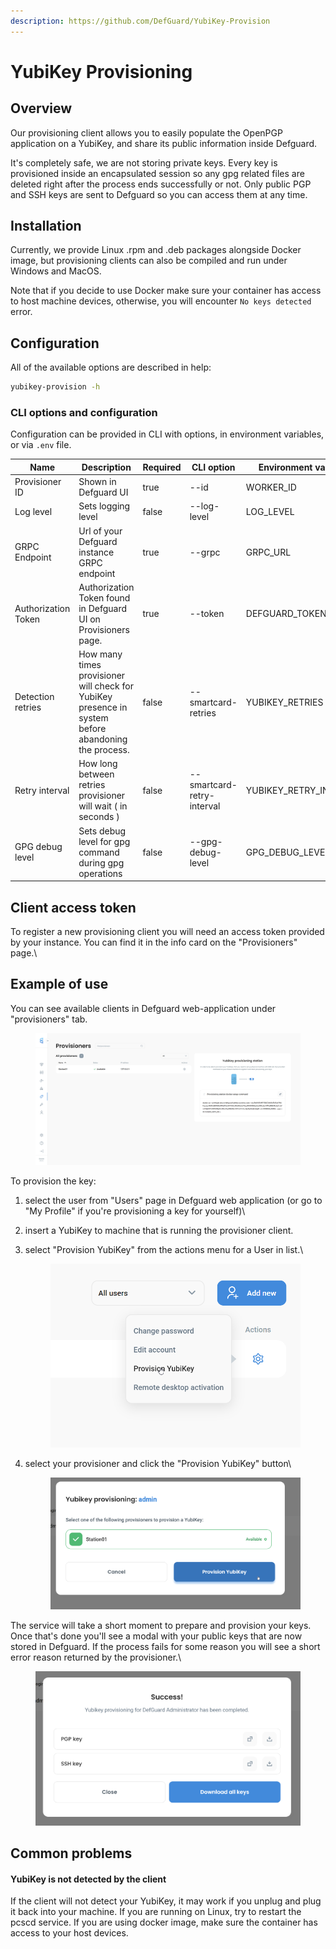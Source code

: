 ```yaml
---
description: https://github.com/DefGuard/YubiKey-Provision
---
```


# YubiKey Provisioning

## Overview

Our provisioning client allows you to easily populate the OpenPGP application on a YubiKey, and share its public information inside Defguard.

It's completely safe, we are not storing private keys. Every key is provisioned inside an encapsulated session so any gpg related files are deleted right after the process ends successfully or not. Only public PGP and SSH keys are sent to Defguard so you can access them at any time.

## Installation

Currently, we provide Linux .rpm and .deb packages alongside Docker image, but provisioning clients can also be compiled and run under Windows and MacOS.

Note that if you decide to use Docker make sure your container has access to host machine devices, otherwise, you will encounter `No keys detected` error.

## Configuration

All of the available options are described in help:

```bash
yubikey-provision -h
```

### CLI options and configuration

Configuration can be provided in CLI with options, in environment variables, or via `.env` file. &#x20;

<table><thead><tr><th>Name</th><th>Description</th><th data-type="checkbox">Required</th><th>CLI option</th><th>Environment variable</th><th>Default value</th></tr></thead><tbody><tr><td>Provisioner ID</td><td>Shown in Defguard UI</td><td>true</td><td>--id</td><td>WORKER_ID</td><td>YubikeyProvisioner</td></tr><tr><td>Log level</td><td>Sets logging level</td><td>false</td><td>--log-level</td><td>LOG_LEVEL</td><td>info</td></tr><tr><td>GRPC Endpoint</td><td>Url of your Defguard instance GRPC endpoint</td><td>true</td><td>--grpc</td><td>GRPC_URL</td><td><a href="http://127.0.0.1:50055">http://127.0.0.1:50055</a></td></tr><tr><td>Authorization Token</td><td>Authorization Token found in Defguard UI on Provisioners page.</td><td>true</td><td>--token</td><td>DEFGUARD_TOKEN</td><td></td></tr><tr><td>Detection retries</td><td>How many times provisioner will check for YubiKey presence in system before abandoning the process.</td><td>false</td><td>--smartcard-retries</td><td>YUBIKEY_RETRIES</td><td>1</td></tr><tr><td>Retry interval</td><td>How long between retries provisioner will wait ( in seconds )</td><td>false</td><td>--smartcard-retry-interval</td><td>YUBIKEY_RETRY_INTERVAL</td><td>15</td></tr><tr><td>GPG debug level</td><td>Sets debug level for gpg command during gpg operations</td><td>false</td><td>--gpg-debug-level</td><td>GPG_DEBUG_LEVEL</td><td>none</td></tr></tbody></table>

## Client access token

To register a new provisioning client you will need an access token provided by your instance. You can find it in the info card on the "Provisioners" page.\


## Example of use

You can see available clients in Defguard web-application under "provisioners" tab.

<figure><img src="../.gitbook/assets/image (8) (1).png" alt=""><figcaption></figcaption></figure>

To provision the key:

1. select the user from "Users" page in Defguard web application (or go to "My Profile" if you're provisioning a key for yourself)\

2. insert a YubiKey to machine that is running the provisioner client.
3.  select "Provision YubiKey" from the actions menu for a User in list.\


    <figure><img src="../.gitbook/assets/image (3) (1) (1).png" alt=""><figcaption></figcaption></figure>
4.  select your provisioner and click the "Provision YubiKey" button\


    <figure><img src="../.gitbook/assets/image (5) (1) (1).png" alt=""><figcaption></figcaption></figure>

The service will take a short moment to prepare and provision your keys. Once that's done you'll see a modal with your public keys that are now stored in Defguard. If the process fails for some reason you will see a short error reason returned by the provisioner.\


<figure><img src="../.gitbook/assets/image (6) (1) (1).png" alt=""><figcaption></figcaption></figure>

## Common problems

#### YubiKey is not detected by the client

If the client will not detect your YubiKey, it may work if you unplug and plug it back into your machine. If you are running on Linux, try to restart the pcscd service. If you are using docker image, make sure the container has access to your host devices.
